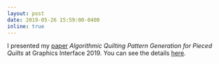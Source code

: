 ```yaml
---
layout: post
date: 2019-05-26 15:59:00-0400
inline: true
---
```

I presented my [paper](https://graphicsinterface.org/wp-content/uploads/gi2019-13.pdf) *Algorithmic Quilting Pattern Generation for Pieced Quilts* at Graphics Interface 2019. You can see the details [here](/projects/AlgorithmicQuilting/).
